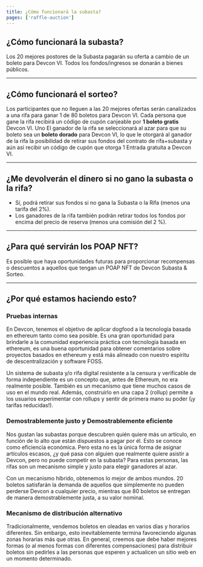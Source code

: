 ```yaml
---
title: ¿Cómo funcionará la subasta?
pages: ['raffle-auction']
---
```


<span id="auction"></span>

## ¿Cómo funcionará la subasta?

Los 20 mejores postores de la Subasta pagarán su oferta a cambio de un boleto para Devcon VI. Todos los fondos/ingresos se donarán a bienes públicos.

---

<span id="raffle"></span>

## ¿Cómo funcionará el sorteo?

Los participantes que no lleguen a las 20 mejores ofertas serán canalizados a una rifa para ganar 1 de 80 boletos para Devcon VI. Cada persona que gane la rifa recibirá un código de cupón canjeable por **1 boleto gratis** Devcon VI. Uno El ganador de la rifa se seleccionará al azar para que su boleto sea un **boleto dorado** para Devcon VI, lo que le otorgará al ganador de la rifa la posibilidad de retirar sus fondos del contrato de rifa+subasta y aún así recibir un código de cupón que otorga 1 Entrada gratuita a Devcon VI.

---

<span id="withdrawal"></span>

## ¿Me devolverán el dinero si no gano la subasta o la rifa?

- Sí, podrá retirar sus fondos si no gana la Subasta o la Rifa (menos una tarifa del 2%).
- Los ganadores de la rifa también podrán retirar todos los fondos por encima del precio de reserva (menos una comisión del 2 %).

---

<span id="poap"></span>

## ¿Para qué servirán los POAP NFT?

Es posible que haya oportunidades futuras para proporcionar recompensas o descuentos a aquellos que tengan un POAP NFT de Devcon Subasta & Sorteo.

---

<span id="why"></span>

## ¿Por qué estamos haciendo esto?

### Pruebas internas

En Devcon, tenemos el objetivo de aplicar dogfood a la tecnología basada en ethereum tanto como sea posible. Es una gran oportunidad para brindarle a la comunidad experiencia práctica con tecnología basada en ethereum, es una buena oportunidad para obtener comentarios sobre proyectos basados ​​en ethereum y está más alineado con nuestro espíritu de descentralización y software FOSS.

Un sistema de subasta y/o rifa digital resistente a la censura y verificable de forma independiente es un concepto que, antes de Ethereum, no era realmente posible. También es un mecanismo que tiene muchos casos de uso en el mundo real. Además, construirlo en una capa 2 (rollup) permite a los usuarios experimentar con rollups y sentir de primera mano su poder (¡y tarifas reducidas!).

### Demostrablemente justo y Demostrablemente eficiente

Nos gustan las subastas porque descubren quién quiere más un artículo, en función de lo alto que están dispuestos a pagar por él. Esto se conoce como eficiencia económica. Pero esta no es la única forma de asignar artículos escasos, ¿y qué pasa con alguien que realmente quiere asistir a Devcon, pero no puede competir en la subasta? Para estas personas, las rifas son un mecanismo simple y justo para elegir ganadores al azar.

Con un mecanismo híbrido, obtenemos lo mejor de ambos mundos. 20 boletos satisfarán la demanda de aquellos que simplemente no pueden perderse Devcon a cualquier precio, mientras que 80 boletos se entregan de manera demostrablemente justa, a su valor nominal.

### Mecanismo de distribución alternativo

Tradicionalmente, vendemos boletos en oleadas en varios días y horarios diferentes. Sin embargo, esto inevitablemente termina favoreciendo algunas zonas horarias más que otras. En general, creemos que debe haber mejores formas (o al menos formas con diferentes compensaciones) para distribuir boletos sin pedirles a las personas que esperen y actualicen un sitio web en un momento determinado.
